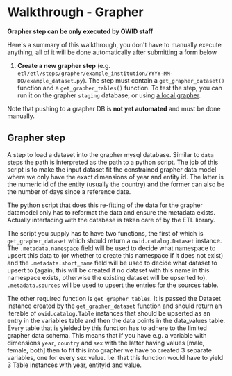 # Walkthrough - Grapher

**Grapher step can be only executed by OWID staff**

Here's a summary of this walkthrough, you don't have to manually execute anything, all of it will be done automatically after submitting a form below

1. **Create a new grapher step** (e.g. `etl/etl/steps/grapher/example_institution/YYYY-MM-DD/example_dataset.py`). The step must contain a `get_grapher_dataset()` function and a `get_grapher_tables()` function. To test the step, you can run it on the grapher `staging` database, or using
[a local grapher](https://github.com/owid/owid-grapher/blob/master/docs/docker-compose-mysql.md).

Note that pushing to a grapher DB is **not yet automated** and must be done manually.

## Grapher step

A step to load a dataset into the grapher mysql database. Similar to `data` steps the path is interpreted as the path to a python script. The job of this script is to make the input dataset fit the constrained grapher data model where we only have the exact dimensions of year and entity id. The latter is the numeric id of the entity (usually the country) and the former can also be the number of days since a reference date.

The python script that does this re-fitting of the data for the grapher datamodel only has to reformat the data and ensure the metadata exists. Actually interfacing with the database is taken care of by the ETL library.

The script you supply has to have two functions, the first of which is `get_grapher_dataset` which should return a `owid.catalog.Dataset` instance. The `.metadata.namespace` field will be used to decide what namespace to upsert this data to (or whether to create this namespace if it does not exist) and the `.metadata.short_name` field will be used to decide what dataset to upsert to (again, this will be created if no dataset with this name in this namespace exists, otherwise the existing dataset will be upserted to). `.metadata.sources` will be used to upsert the entries for the sources table.

The other required function is `get_grapher_tables`. It is passed the Dataset instance created by the `get_grapher_dataset` function and should return an iterable of `owid.catalog.Table` instances that should be upserted as an entry in the variables table and then the data points in the data_values table. Every table that is yielded by this function has to adhere to the limited grapher data schema. This means that if you have e.g. a variable with dimensions `year`, `country` and `sex` with the latter having values [male, female, both] then to fit this into grapher we have to created 3 separate variables, one for every sex value. I.e. that this function would have to yield 3 Table instances with year, entityId and value.
